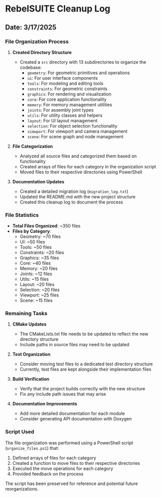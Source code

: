 # RebelSUITE Cleanup Log

## Date: 3/17/2025

### File Organization Process

1. **Created Directory Structure**
   - Created a `src` directory with 13 subdirectories to organize the codebase:
     - `geometry`: For geometric primitives and operations
     - `ui`: For user interface components
     - `tools`: For modeling and editing tools
     - `constraints`: For geometric constraints
     - `graphics`: For rendering and visualization
     - `core`: For core application functionality
     - `memory`: For memory management utilities
     - `joints`: For assembly joint types
     - `utils`: For utility classes and helpers
     - `layout`: For UI layout management
     - `selection`: For object selection functionality
     - `viewport`: For viewport and camera management
     - `scene`: For scene graph and node management

2. **File Categorization**
   - Analyzed all source files and categorized them based on functionality
   - Created arrays of files for each category in the organization script
   - Moved files to their respective directories using PowerShell

3. **Documentation Updates**
   - Created a detailed migration log (`migration_log.txt`)
   - Updated the README.md with the new project structure
   - Created this cleanup log to document the process

### File Statistics

- **Total Files Organized**: ~350 files
- **Files by Category**:
  - Geometry: ~70 files
  - UI: ~50 files
  - Tools: ~50 files
  - Constraints: ~20 files
  - Graphics: ~35 files
  - Core: ~40 files
  - Memory: ~20 files
  - Joints: ~12 files
  - Utils: ~15 files
  - Layout: ~20 files
  - Selection: ~20 files
  - Viewport: ~25 files
  - Scene: ~15 files

### Remaining Tasks

1. **CMake Updates**
   - The CMakeLists.txt file needs to be updated to reflect the new directory structure
   - Include paths in source files may need to be updated

2. **Test Organization**
   - Consider moving test files to a dedicated test directory structure
   - Currently, test files are kept alongside their implementation files

3. **Build Verification**
   - Verify that the project builds correctly with the new structure
   - Fix any include path issues that may arise

4. **Documentation Improvements**
   - Add more detailed documentation for each module
   - Consider generating API documentation with Doxygen

### Script Used

The file organization was performed using a PowerShell script (`organize_files.ps1`) that:
1. Defined arrays of files for each category
2. Created a function to move files to their respective directories
3. Executed the move operations for each category
4. Provided feedback on the process

The script has been preserved for reference and potential future reorganizations.
